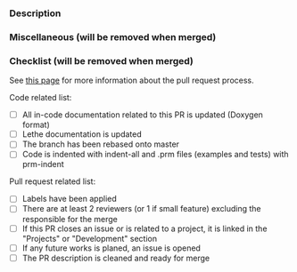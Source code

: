 <!-- Please, fill in the description as completely as possible.-->

### Description

<!-- Explain the content of this documentation
       It is related to Lethe documentation (simulation parameters or theory guide) or in-code documentation? -->

### Miscellaneous (will be removed when merged)

<!-- Anything that you would like to add that does not fit into another category
       Examples:
         Future changes or features that will be added in subsequent pull requests
         Any comments or highlights for the reviewers -->

### Checklist (will be removed when merged)
See [this page](https://chaos-polymtl.github.io/lethe/documentation/contributing.html#pull-requests)
for more information about the pull request process.

Code related list:
- [ ] All in-code documentation related to this PR is updated (Doxygen format)
- [ ] Lethe documentation is updated
- [ ] The branch has been rebased onto master
- [ ] Code is indented with indent-all and .prm files (examples and tests) with prm-indent

Pull request related list:
- [ ] Labels have been applied
- [ ] There are at least 2 reviewers (or 1 if small feature) excluding the responsible for the merge
- [ ] If this PR closes an issue or is related to a project, it is linked in the "Projects" or "Development" section
- [ ] If any future works is planed, an issue is opened
- [ ] The PR description is cleaned and ready for merge